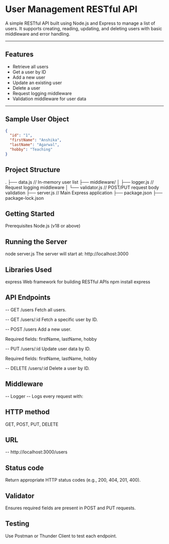 # User Management RESTful API

A simple RESTful API built using Node.js and Express to manage a list of users. It supports creating, reading, updating, and deleting users with basic middleware and error handling.

---

## Features

- Retrieve all users
- Get a user by ID
- Add a new user
- Update an existing user
- Delete a user
- Request logging middleware
- Validation middleware for user data

---

## Sample User Object

```json
{
  "id": "1",
  "firstName": "Anshika",
  "lastName": "Agarwal",
  "hobby": "Teaching"
}
```

## Project Structure
.
├── data.js                // In-memory user list
├── middleware/
│   ├── logger.js          // Request logging middleware
│   └── validator.js       // POST/PUT request body validation
├── server.js              // Main Express application
├── package.json
├── package-lock.json


## Getting Started

Prerequisites
Node.js (v18 or above)

## Running the Server
node server.js
The server will start at: http://localhost:3000

## Libraries Used
express	Web framework for building RESTful APIs
npm install express

## API Endpoints

-- GET /users
Fetch all users.

-- GET /users/:id
Fetch a specific user by ID.

-- POST /users
Add a new user.

Required fields: firstName, lastName, hobby

-- PUT /users/:id
Update user data by ID.

Required fields: firstName, lastName, hobby

-- DELETE /users/:id
Delete a user by ID.

## Middleware

-- Logger
-- Logs every request with:

## HTTP method
GET, POST, PUT, DELETE

## URL
-- http://localhost:3000/users


## Status code
Return appropriate HTTP status codes (e.g., 200, 404, 201, 400).

## Validator
Ensures required fields are present in POST and PUT requests.

## Testing
Use Postman or Thunder Client to test each endpoint.
```

